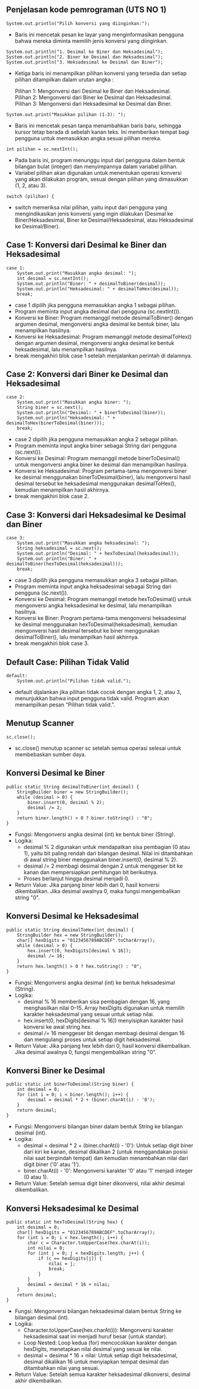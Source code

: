 ## Penjelasan kode pemrograman (UTS NO 1)

```
System.out.println("Pilih konversi yang diinginkan:");

```
* Baris ini mencetak pesan ke layar yang menginformasikan pengguna bahwa mereka diminta memilih jenis konversi yang diinginkan.

```
System.out.println("1. Desimal ke Biner dan Heksadesimal");
System.out.println("2. Biner ke Desimal dan Heksadesimal");
System.out.println("3. Heksadesimal ke Desimal dan Biner");
```
* Ketiga baris ini menampilkan pilihan konversi yang tersedia dan setiap pilihan ditampilkan dalam urutan angka :

    Pilihan 1: Mengonversi dari Desimal ke Biner dan Heksadesimal.  
    Pilihan 2: Mengonversi dari Biner ke Desimal dan Heksadesimal.  
    Pilihan 3: Mengonversi dari Heksadesimal ke Desimal dan Biner.

```
System.out.print("Masukkan pilihan (1-3): ");
```
* Baris ini mencetak pesan tanpa menambahkan baris baru, sehingga kursor tetap berada di sebelah kanan teks. Ini memberikan tempat bagi pengguna untuk memasukkan angka sesuai pilihan mereka.

```
int pilihan = sc.nextInt();
```
* Pada baris ini, program menunggu input dari pengguna dalam bentuk bilangan bulat (integer) dan menyimpannya dalam variabel pilihan.
* Variabel pilihan akan digunakan untuk menentukan operasi konversi yang akan dilakukan program, sesuai dengan pilihan yang dimasukkan (1, 2, atau 3).

```
switch (pilihan) {
```
* switch memeriksa nilai pilihan, yaitu input dari pengguna yang mengindikasikan jenis konversi yang ingin dilakukan (Desimal ke Biner/Heksadesimal, Biner ke Desimal/Heksadesimal, atau Heksadesimal ke Desimal/Biner).

## Case 1: Konversi dari Desimal ke Biner dan Heksadesimal
```
case 1:
    System.out.print("Masukkan angka desimal: ");
    int desimal = sc.nextInt();
    System.out.println("Biner: " + desimalToBiner(desimal));
    System.out.println("Heksadesimal: " + desimalToHex(desimal));
    break;
```
* case 1 dipilih jika pengguna memasukkan angka 1 sebagai pilihan.
* Program meminta input angka desimal dari pengguna (sc.nextInt()).
* Konversi ke Biner: Program memanggil metode desimalToBiner() dengan argumen desimal, mengonversi angka desimal ke bentuk biner, lalu menampilkan hasilnya.
* Konversi ke Heksadesimal: Program memanggil metode desimalToHex() dengan argumen desimal, mengonversi angka desimal ke bentuk heksadesimal, lalu menampilkan hasilnya.
* break mengakhiri blok case 1 setelah menjalankan perintah di dalamnya.

## Case 2: Konversi dari Biner ke Desimal dan Heksadesimal
```
case 2:
    System.out.print("Masukkan angka biner: ");
    String biner = sc.next();
    System.out.println("Desimal: " + binerToDesimal(biner));
    System.out.println("Heksadesimal: " + desimalToHex(binerToDesimal(biner)));
    break;

```
* case 2 dipilih jika pengguna memasukkan angka 2 sebagai pilihan.
* Program meminta input angka biner sebagai String dari pengguna (sc.next()).
* Konversi ke Desimal: Program memanggil metode binerToDesimal() untuk mengonversi angka biner ke desimal dan menampilkan hasilnya.
* Konversi ke Heksadesimal: Program pertama-tama mengonversi biner ke desimal menggunakan binerToDesimal(biner), lalu mengonversi hasil desimal tersebut ke heksadesimal menggunakan desimalToHex(), kemudian menampilkan hasil akhirnya.
* break mengakhiri blok case 2.
## Case 3: Konversi dari Heksadesimal ke Desimal dan Biner
```
case 3:
    System.out.print("Masukkan angka heksadesimal: ");
    String heksadesimal = sc.next();
    System.out.println("Desimal: " + hexToDesimal(heksadesimal));
    System.out.println("Biner: " + desimalToBiner(hexToDesimal(heksadesimal)));
    break;

```
* case 3 dipilih jika pengguna memasukkan angka 3 sebagai pilihan.
* Program meminta input angka heksadesimal sebagai String dari pengguna (sc.next()).
* Konversi ke Desimal: Program memanggil metode hexToDesimal() untuk mengonversi angka heksadesimal ke desimal, lalu menampilkan hasilnya.
* Konversi ke Biner: Program pertama-tama mengonversi heksadesimal ke desimal menggunakan hexToDesimal(heksadesimal), kemudian mengonversi hasil desimal tersebut ke biner menggunakan desimalToBiner(), lalu menampilkan hasil akhirnya.
* break mengakhiri blok case 3.
## Default Case: Pilihan Tidak Valid
```
default:
    System.out.println("Pilihan tidak valid.");
```
* default dijalankan jika pilihan tidak cocok dengan angka 1, 2, atau 3, menunjukkan bahwa input pengguna tidak valid. Program akan menampilkan pesan "Pilihan tidak valid.".
## Menutup Scanner 
```
sc.close();
```
* sc.close() menutup scanner sc setelah semua operasi selesai untuk membebaskan sumber daya.
## Konversi Desimal ke Biner
```
public static String desimalToBiner(int desimal) {
    StringBuilder biner = new StringBuilder();
    while (desimal > 0) {
        biner.insert(0, desimal % 2);
        desimal /= 2;
    }
    return biner.length() > 0 ? biner.toString() : "0";
}
```
* Fungsi: Mengonversi angka desimal (int) ke bentuk biner (String).
* Logika:
    * desimal % 2 digunakan untuk mendapatkan sisa pembagian (0 atau 1), yaitu bit paling rendah dari bilangan desimal. Nilai ini ditambahkan di awal string biner menggunakan biner.insert(0, desimal % 2).
    * desimal /= 2 membagi desimal dengan 2 untuk menggeser bit ke kanan dan mempersiapkan perhitungan bit berikutnya.
    * Proses berlanjut hingga desimal menjadi 0.
* Return Value: Jika panjang biner lebih dari 0, hasil konversi dikembalikan. Jika desimal awalnya 0, maka fungsi mengembalikan string "0".
## Konversi Desimal ke Heksadesimal
```
public static String desimalToHex(int desimal) {
    StringBuilder hex = new StringBuilder();
    char[] hexDigits = "0123456789ABCDEF".toCharArray();
    while (desimal > 0) {
        hex.insert(0, hexDigits[desimal % 16]);
        desimal /= 16;
    }
    return hex.length() > 0 ? hex.toString() : "0";
}
```
* Fungsi: Mengonversi angka desimal (int) ke bentuk heksadesimal (String).
* Logika:
    * desimal % 16 memberikan sisa pembagian dengan 16, yang menghasilkan nilai 0–15. Array hexDigits digunakan untuk memilih karakter heksadesimal yang sesuai untuk setiap nilai.
    * hex.insert(0, hexDigits[desimal % 16]) menyisipkan karakter hasil konversi ke awal string hex.
    * desimal /= 16 menggeser bit dengan membagi desimal dengan 16 dan mengulangi proses untuk setiap digit heksadesimal.
* Return Value: Jika panjang hex lebih dari 0, hasil konversi dikembalikan. Jika desimal awalnya 0, fungsi mengembalikan string "0".
## Konversi Biner ke Desimal
```
public static int binerToDesimal(String biner) {
    int desimal = 0;
    for (int i = 0; i < biner.length(); i++) {
        desimal = desimal * 2 + (biner.charAt(i) - '0');
    }
    return desimal;
}
```
* Fungsi: Mengonversi bilangan biner dalam bentuk String ke bilangan desimal (int).
* Logika:
    * desimal = desimal * 2 + (biner.charAt(i) - '0'): Untuk setiap digit biner dari kiri ke kanan, desimal dikalikan 2 (untuk menggandakan posisi nilai saat berpindah tempat) dan kemudian menambahkan nilai dari digit biner ('0' atau '1').
    * biner.charAt(i) - '0': Mengonversi karakter '0' atau '1' menjadi integer (0 atau 1).
* Return Value: Setelah semua digit biner dikonversi, nilai akhir desimal dikembalikan.
## Konversi Heksadesimal ke Desimal
```
public static int hexToDesimal(String hex) {
    int desimal = 0;
    char[] hexDigits = "0123456789ABCDEF".toCharArray();
    for (int i = 0; i < hex.length(); i++) {
        char c = Character.toUpperCase(hex.charAt(i));
        int nilai = 0;
        for (int j = 0; j < hexDigits.length; j++) {
            if (c == hexDigits[j]) {
                nilai = j;
                break;
            }
        }
        desimal = desimal * 16 + nilai;
    }
    return desimal;
}
```
* Fungsi: Mengonversi bilangan heksadesimal dalam bentuk String ke bilangan desimal (int).
* Logika:
    * Character.toUpperCase(hex.charAt(i)): Mengonversi karakter heksadesimal saat ini menjadi huruf besar (untuk standar).
    * Loop Nested: Loop kedua (for) mencocokkan karakter dengan hexDigits, menetapkan nilai desimal yang sesuai ke nilai.
    * desimal = desimal * 16 + nilai: Untuk setiap digit heksadesimal, desimal dikalikan 16 untuk menyiapkan tempat desimal dan ditambahkan nilai yang sesuai.
* Return Value: Setelah semua karakter heksadesimal dikonversi, desimal akhir dikembalikan.